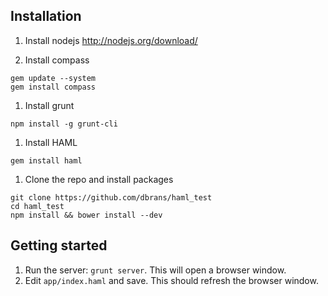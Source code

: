 ## Installation

1. Install nodejs
http://nodejs.org/download/

1. Install compass 
```
gem update --system
gem install compass
```

1. Install grunt
```
npm install -g grunt-cli
```

1. Install HAML
```
gem install haml
```

1. Clone the repo and install packages
```
git clone https://github.com/dbrans/haml_test
cd haml_test
npm install && bower install --dev
```

## Getting started
1. Run the server: ```grunt server```. This will open a browser window.
2. Edit ```app/index.haml``` and save. This should refresh the browser window.
